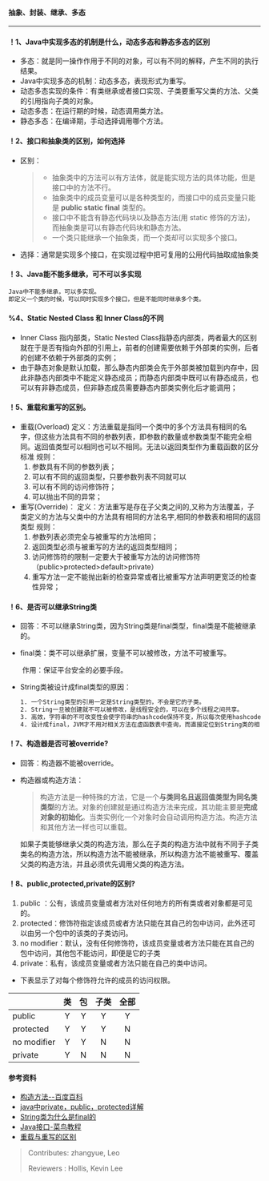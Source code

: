 #### 抽象、封装、继承、多态

---

#### ！1、Java中实现多态的机制是什么，动态多态和静态多态的区别

- 多态：就是同一操作作用于不同的对象，可以有不同的解释，产生不同的执行结果。 
- Java中实现多态的机制：动态多态，表现形式为重写。
- 动态多态实现的条件：有类继承或者接口实现、子类要重写父类的方法、父类的引用指向子类的对象。 
- 动态多态：在运行期的时候，动态调用类方法。
- 静态多态：在编译期，手动选择调用哪个方法。

#### ！2、接口和抽象类的区别，如何选择

- 区别：

  > - 抽象类中的方法可以有方法体，就是能实现方法的具体功能，但是接口中的方法不行。
  > - 抽象类中的成员变量可以是各种类型的，而接口中的成员变量只能是 **public static final** 类型的。
  > - 接口中不能含有静态代码块以及静态方法(用 static 修饰的方法)，而抽象类是可以有静态代码块和静态方法。
  > - 一个类只能继承一个抽象类，而一个类却可以实现多个接口。

- 选择：通常是实现多个接口，在实现过程中把可复用的公用代码抽取成抽象类

#### ！3、Java能不能多继承，可不可以多实现

```bash
Java中不能多继承，可以多实现。
即定义一个类的时候，可以同时实现多个接口，但是不能同时继承多个类。
```

#### %4、Static Nested Class 和 Inner Class的不同

- Inner Class 指内部类，Static Nested Class指静态内部类，两者最大的区别就在于是否有指向外部的引用上，前者的创建需要依赖于外部类的实例，后者的创建不依赖于外部类的实例；
- 由于静态对象是默认加载，那么静态内部类会先于外部类被加载到内存中，因此非静态内部类中不能定义静态成员；而静态内部类中既可以有静态成员，也可以有非静态成员，但非静态成员需要静态内部类实例化后才能调用；

#### ！5、重载和重写的区别。

- 重载(Overload)
  定义：方法重载是指同一个类中的多个方法具有相同的名字，但这些方法具有不同的参数列表，即参数的数量或参数类型不能完全相同。返回值类型可以相同也可以不相同。无法以返回类型作为重载函数的区分标准
  规则：
  1. 参数具有不同的参数列表；
  2. 可以有不同的返回类型，只要参数列表不同就可以
  3. 可以有不同的访问修饰符；
  4. 可以抛出不同的异常；
- 重写(Override)：
  定义：方法重写是存在子父类之间的,又称为方法覆盖，子类定义的方法与父类中的方法具有相同的方法名字,相同的参数表和相同的返回类型 
  规则：
  1. 参数列表必须完全与被重写的方法相同；
  2. 返回类型必须与被重写的方法的返回类型相同；
  3. 访问修饰符的限制一定要大于被重写方法的访问修饰符（public>protected>default>private）
  4. 重写方法一定不能抛出新的检查异常或者比被重写方法声明更宽泛的检查性异常；

#### ！6、是否可以继承String类

- 回答：不可以继承String类，因为String类是final类型，final类是不能被继承的。

- final类：类不可以继承扩展，变量不可以被修改，方法不可被重写。

  ​    作用：保证平台安全的必要手段。

- String类被设计成final类型的原因：

  ```bash
  1. 一个String类型的引用一定是String类型的，不会是它的子类。
  2. String一旦被创建就不可以被修改，是线程安全的，可以在多个线程之间共享。
  3. 高效，字符串的不可改变性会使字符串的hashcode保持不变，所以每次使用hashcode时不用重新计算一次。
  4. 设计成final，JVM才不用对相关方法在虚函数表中查询，而直接定位到String类的相关方法上，提高了执行效率。
  ```

#### ！7、构造器是否可被override?

- 回答：构造器不能被override。

- 构造器或构造方法：

  > 构造方法是一种特殊的方法，它是一个**与类同名且返回值类型为同名类类型**的方法。对象的创建就是通过构造方法来完成，其功能主要是**完成对象的初始化**。当类实例化一个对象时会自动调用构造方法。构造方法和其他方法一样也可以重载。

  如果子类能够继承父类的构造方法，那么在子类的构造方法中就有不同于子类类名的构造方法，所以构造方法不能被继承，所以构造方法不能被重写、覆盖父类的构造方法，并且必须优先调用父类的构造方法。

#### ！8、public,protected,private的区别?

1. public ：公有，该成员变量或者方法对任何地方的所有类或者对象都是可见的。
2. protected：修饰符指定该成员或者方法只能在其自己的包中访问，此外还可以由另一个包中的该类的子类访问。
3. no modifier：默认，没有任何修饰符，该成员变量或者方法只能在其自己的包中访问，其他包不能访问，即便是它的子类
4. private：私有，该成员变量或者方法只能在自己的类中访问。

- 下表显示了对每个修饰符允许的成员的访问权限。

|             |  类  |  包  | 子类 | 全部 |
| :---------- | :--: | :--: | :--: | :--: |
| public      |  Y   |  Y   |  Y   |  Y   |
| protected   |  Y   |  Y   |  Y   |  N   |
| no modifier |  Y   |  Y   |  N   |  N   |
| private     |  Y   |  N   |  N   |  N   |

#### 参考资料

- [构造方法--百度百科](https://baike.baidu.com/item/%E6%9E%84%E9%80%A0%E6%96%B9%E6%B3%95/10455265?fr=aladdin)
- [java中private，public，protected详解](https://blog.csdn.net/aimeimeiTS/article/details/54136219)
- [String类为什么是final的 ](https://blog.csdn.net/qq_27093465/article/details/52190915)
- [Java接口-菜鸟教程](http://www.runoob.com/java/java-interfaces.html)
- [重载与重写的区别](https://www.cnblogs.com/upcwanghaibo/p/6527354.html)


>Contributes: zhangyue, Leo
>
>Reviewers : Hollis, Kevin Lee
